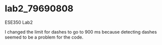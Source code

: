 # lab2_79690808
ESE350 Lab2

I changed the limit for dashes to go to 900 ms because detecting dashes seemed to be a problem for the code. 
